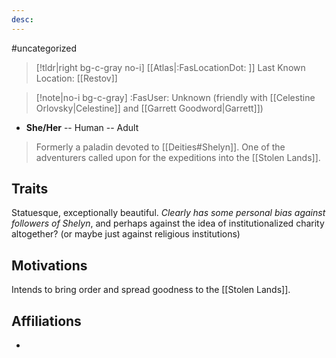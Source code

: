 ```yaml
---
desc:
---
```

#uncategorized
>[!tldr|right bg-c-gray no-i] [[Atlas|:FasLocationDot: ]] Last Known Location: [[Restov]]

>[!note|no-i bg-c-gray] :FasUser: Unknown (friendly with [[Celestine Orlovsky|Celestine]] and [[Garrett Goodword|Garrett]])

- **She/Her** -- Human -- Adult

>Formerly a paladin devoted to [[Deities#Shelyn]]. One of the adventurers called upon for the expeditions into the [[Stolen Lands]].

## Traits
Statuesque, exceptionally beautiful. *Clearly has some personal bias against followers of Shelyn*, and perhaps against the idea of institutionalized charity altogether? (or maybe just against religious institutions)

## Motivations
Intends to bring order and spread goodness to the [[Stolen Lands]]. 

## Affiliations
- 